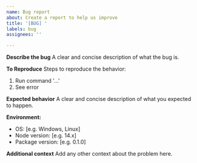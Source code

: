 ```yaml
---
name: Bug report
about: Create a report to help us improve
title: '[BUG] '
labels: bug
assignees: ''

---
```


**Describe the bug**
A clear and concise description of what the bug is.

**To Reproduce**
Steps to reproduce the behavior:

1. Run command '...'
2. See error

**Expected behavior**
A clear and concise description of what you expected to happen.

**Environment:**

- OS: [e.g. Windows, Linux]
- Node version: [e.g. 14.x]
- Package version: [e.g. 0.1.0]

**Additional context**
Add any other context about the problem here.

